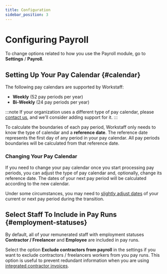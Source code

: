 ```yaml
---
title: Configuration
sidebar_position: 3
---
```


# Configuring Payroll

To change options related to how you use the Payroll module, go to **Settings** / **Payroll**.

## Setting Up Your Pay Calendar {#calendar}

The following pay calendars are supported by Workstaff:

- **Weekly** (52 pay periods per year)
- **Bi-Weekly** (24 pay periods per year)

:::note
If your organization uses a different type of pay calendar, please [contact us](mailto:help@workstaff.app), and we'll consider adding support for it.
:::

To calculate the boundaries of each pay period, Workstaff only needs to know the type of calendar and a **reference date**. 
The reference date represents the first day of any period in your pay calendar. All pay periods boundaries will be calculated from
that reference date.

### Changing Your Pay Calendar

If you need to change your pay calendar once you start processing pay periods, you can adjust the type of pay calendar and, optionally, change its reference date. The dates of your next pay period will be calculated according to the new calendar. 

Under some circumstances, you may need to [slightly adjust dates](./workflow.md#resize) of your current or next pay period during the transition.

## Select Staff To Include in Pay Runs {#employment-statuses}

By default, all of your remunerated staff with employment statuses **Contractor / Freelancer** and **Employee** are included in pay runs. 

Select the option **Exclude contractors from payroll** in the settings if you want to exclude contractors / freelancers workers from you pay runs. This option is useful to prevent redundant information when you are using [integrated contractor invoices](../invoicing/index.md).
